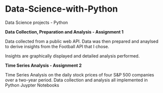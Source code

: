 # Data-Science-with-Python

Data Science projects - Python

**Data Collection, Preparation and Analysis - Assignment 1**

Data collected from a public web API. Data was then prepared and anaylsed to derive insights from  the Football API that I chose.

Insights are graphically displayed and detailed analysis performed.

**Time Series Analysis - Assignment 2**

Time Series Analysis on the daily stock prices of four S&P 500 companies over a two-year period. Data collection and analysis all implemented in Python Juypter Notebooks
